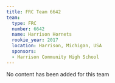 ```yaml
---
title: FRC Team 6642
team:
  type: FRC
  number: 6642
  name: Harrison Hornets
  rookie_year: 2017
  location: Harrison, Michigan, USA
  sponsors:
  - Harrison Community High School
---
```


No content has been added for this team